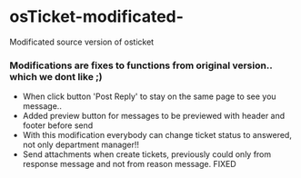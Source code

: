 # osTicket-modificated-
Modificated source version of osticket

### Modifications are fixes to functions from original version.. which we dont like ;)
+ When click button 'Post Reply' to stay on the same page to see you message..
+ Added preview button for messages to be previewed with header and footer before send
+ With this modification everybody can change ticket status to answered, not only department manager!!
+ Send attachments when create tickets, previously could only from response message and not from reason message. FIXED
